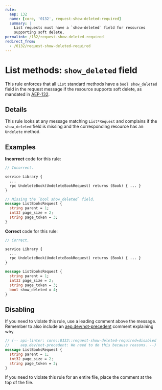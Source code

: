 ```yaml
---
rule:
  aep: 132
  name: [core, '0132', request-show-deleted-required]
  summary: |
    List requests must have a `show-deleted` field for resources
    supporting soft delete.
permalink: /132/request-show-deleted-required
redirect_from:
  - /0132/request-show-deleted-required
---
```


# List methods: `show_deleted` field

This rule enforces that all `List` standard methods have a `bool show_deleted`
field in the request message if the resource supports soft delete, as mandated
in [AEP-132][].

## Details

This rule looks at any message matching `List*Request` and complains if the
`show_deleted` field is missing and the corresponding resource has an
`Undelete` method.

## Examples

**Incorrect** code for this rule:

```proto
// Incorrect.

service Library {
  ...
  rpc UndeleteBook(UndeleteBookRequest) returns (Book) { ... }
}

// Missing the `bool show_deleted` field.
message ListBooksRequest {
  string parent = 1;
  int32 page_size = 2;
  string page_token = 3;
}
```

**Correct** code for this rule:

```proto
// Correct.

service Library {
  ...
  rpc UndeleteBook(UndeleteBookRequest) returns (Book) { ... }
}

message ListBooksRequest {
  string parent = 1;
  int32 page_size = 2;
  string page_token = 3;
  bool show_deleted = 4;
}
```

## Disabling

If you need to violate this rule, use a leading comment above the message.
Remember to also include an [aep.dev/not-precedent][] comment explaining why.

```proto
// (-- api-linter: core::0132::request-show-deleted-required=disabled
//     aep.dev/not-precedent: We need to do this because reasons. --)
message ListBooksRequest {
  string parent = 1;
  int32 page_size = 2;
  string page_token = 3;
}
```

If you need to violate this rule for an entire file, place the comment at the
top of the file.

[aep-132]: https://aep.dev/132
[aep.dev/not-precedent]: https://aep.dev/not-precedent
